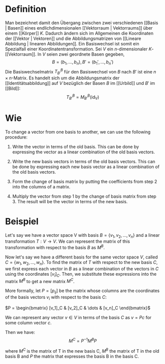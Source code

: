 # Definition
Man bezeichnet damit den Übergang zwischen zwei verschiedenen [[Basis | Basen]] eines endlichdimensionalen [[Vektorraum | Vektorraums]] über einem [[Körper]] $K$. Dadurch ändern sich im Allgemeinen die Koordinaten der [[Vektor | Vektoren]] und die Abbildungsmatrizen von [[Lineare Abbildung | linearen Abbildungen]]. Ein Basiswechsel ist somit ein Spezialfall einer Koordinatentransformation. 
Sei $V$ ein $n$-dimensionaler $K$-[[Vektorraum]]. In $V$ seien zwei geordnete Basen gegeben,
$$ B = (b_1, \dots, b_n), B' = (b_1', \dots, b_n') $$
Die Basiswechselmatrix $T_{B'}^B$ für den Basiswechsel von $B$ nach $B'$ ist eine $n \times n$-Matrix. Es handelt sich um die Abbildungsmatrix der [[Identitätsabbildung]] auf $V$ bezüglich der Basen $B$ im [[Urbild]] und $B'$ im [[Bild]]:
$$T _{B'}^B = M_{B'}^{B}(\operatorname{id_V})$$
# Wie
To change a vector from one basis to another, we can use the following procedure:

1.  Write the vector in terms of the old basis. This can be done by expressing the vector as a linear combination of the old basis vectors.
    
2.  Write the new basis vectors in terms of the old basis vectors. This can be done by expressing each new basis vector as a linear combination of the old basis vectors.
    
3.  Form the change of basis matrix by putting the coefficients from step 2 into the columns of a matrix.
    
4.  Multiply the vector from step 1 by the change of basis matrix from step 3. The result will be the vector in terms of the new basis.
# Beispiel

Let's say we have a vector space V with basis $B = \{v_1,v_2,\dots,v_n\}$ and a linear transformation $T: V \rightarrow V$. We can represent the matrix of this transformation with respect to the basis $B$ as $M^B$.

Now let's say we have a different basis for the same vector space $V$, called $C = \{w_1,w_2,\dots,w_n\}$. To find the matrix of $T$ with respect to the new basis $C$, we first express each vector in $B$ as a linear combination of the vectors in $C$ using the coordinates $[v_i]_C$. Then, we substitute these expressions into the matrix $M^B$ to get a new matrix $M^C$.

More formally, let $P = [p_{ij}]$ be the matrix whose columns are the coordinates of the basis vectors $v_i$ with respect to the basis $C$:

$P = \begin{bmatrix} [v_1]_C & [v_2]_C & \dots & [v_n]_C \end{bmatrix}$

We can represent any vector $v \in V$ in terms of the basis $C$ as $v = Pc$ for some column vector $c$.

Then we have: $$M^C = P^{-1}M^BP$$

where $M^C$ is the matrix of T in the new basis C, $M^B$ the matrix of T in the old basis B and $P$ the matrix that expresses the basis B in the basis C.